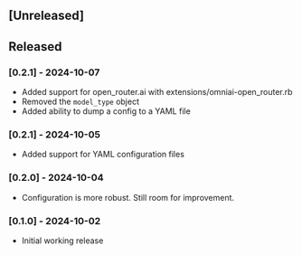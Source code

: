 ## [Unreleased]

## Released
### [0.2.1] - 2024-10-07
- Added support for open_router.ai with extensions/omniai-open_router.rb
- Removed the `model_type` object
- Added ability to dump a config to a YAML file

### [0.2.1] - 2024-10-05
- Added support for YAML configuration files

### [0.2.0] - 2024-10-04
- Configuration is more robust.  Still room for improvement.

### [0.1.0] - 2024-10-02

- Initial working release
